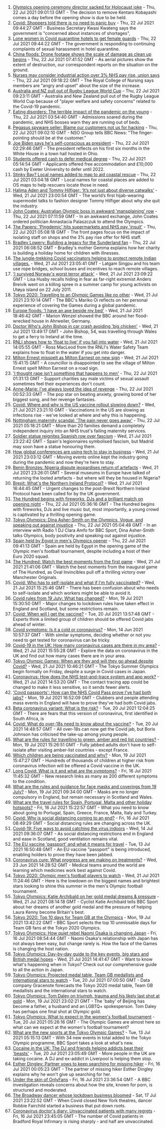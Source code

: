 1. [Olympics opening ceremony director sacked for Holocaust joke](https://www.bbc.co.uk/news/world-asia-57924885) - Thu, 22 Jul 2021 09:01:13 GMT - The decision to remove Kentaro Kobayashi comes a day before the opening show is due to be held.
2. [Covid: Shoppers told there is no need to panic buy](https://www.bbc.co.uk/news/uk-57924264) - Thu, 22 Jul 2021 09:44:27 GMT - Business Secretary Kwasi Kwateng says the government is "concerned about instances of shortages",
3. [Lone women in Covid quarantine hotels to get female guards](https://www.bbc.co.uk/news/stories-57901154) - Thu, 22 Jul 2021 09:44:22 GMT - The government is responding to continuing complaints of sexual harassment in hotel quarantine.
4. [China floods: Drone footage shows the scale of damage as clean up begins](https://www.bbc.co.uk/news/world-asia-china-57926019) - Thu, 22 Jul 2021 07:41:52 GMT - As aerial pictures show the extent of destruction, our correspondent reports on the situation on the ground.
5. [Nurses may consider industrial action over 3% NHS pay rise, union says](https://www.bbc.co.uk/news/health-57924271) - Thu, 22 Jul 2021 09:18:22 GMT - The Royal College of Nursing says members are "angry and upset" about the size of the increase.
6. [Australia and NZ pull out of Rugby League World Cup](https://www.bbc.co.uk/sport/rugby-league/57925720) - Thu, 22 Jul 2021 09:23:11 GMT - Australia and New Zealand pull out of the Rugby League World Cup because of "player welfare and safety concerns" related to the Covid-19 pandemic.
7. [Eating disorders: The terrible impact of the pandemic on the young](https://www.bbc.co.uk/news/health-57908556) - Thu, 22 Jul 2021 03:54:40 GMT - Admissions soared during the pandemic, and NHS bosses warn they are running out of beds.
8. [Pegasus spyware seller: Blame our customers not us for hacking](https://www.bbc.co.uk/news/technology-57922664) - Thu, 22 Jul 2021 09:02:10 GMT - NSO Group tells BBC News: "The finger-pointing should be at the customer."
9. [Joe Biden says he's self-conscious as president](https://www.bbc.co.uk/news/world-us-canada-57924435) - Thu, 22 Jul 2021 02:29:46 GMT - The president reflects on his first six months in the White House in a town hall hosted in Ohio.
10. [Students offered cash to defer medical degree](https://www.bbc.co.uk/news/education-57908436) - Thu, 22 Jul 2021 05:14:54 GMT - Applicants offered free accommodation and £10,000 cash by Exeter University to defer until 2022.
11. [Stinky Bay? Local names added to map to aid coastal rescue](https://www.bbc.co.uk/news/technology-57916520) - Thu, 22 Jul 2021 03:04:18 GMT - Local names for coastal places are added to OS maps to help rescuers locate those in need.
12. [Halima Aden and Tommy Hilfiger: ‘It’s not just about diverse catwalks’](https://www.bbc.co.uk/news/world-57918698) - Wed, 21 Jul 2021 23:00:54 GMT - The world’s first hijab-wearing supermodel talks to fashion designer Tommy Hilfiger about why she quit the industry.
13. [John Coates: Australian Olympic boss in awkward 'mansplaining' row](https://www.bbc.co.uk/news/world-australia-57924986) - Thu, 22 Jul 2021 07:11:59 GMT - In an awkward exchange, John Coates ordered politician Annastacia Palaszczuk to attend the Olympics.
14. [The Papers: 'Pingdemic' hits supermarkets and NHS pay 'insult'](https://www.bbc.co.uk/news/blogs-the-papers-57923803) - Thu, 22 Jul 2021 05:08:18 GMT - The front pages focus on the impact of isolating staff on shops and the 3% pay rise offer for NHS staff.
15. [Bradley Lowery: Building a legacy for the Sunderland fan](https://www.bbc.co.uk/news/uk-57924074) - Thu, 22 Jul 2021 06:08:52 GMT - Bradley's mother Gemma explains how her charity is building a holiday home for children with illnesses.
16. [The jungle-trekking Covid vaccinators helping to protect remote Indian villages.](https://www.bbc.co.uk/news/world-asia-india-57917673) - Wed, 21 Jul 2021 23:05:41 GMT - Latgam Singpu and his team use rope bridges, school buses and incentives to reach remote villages.
17. ['I survived Norway's worst terror attack'](https://www.bbc.co.uk/news/stories-57920682) - Wed, 21 Jul 2021 23:09:22 GMT - Lisa Husby recalls hiding in fear as far-right extremist Anders Breivik went on a killing spree in a summer camp for young activists on Utøya island on 22 July 2011.
18. [Tokyo 2020: Travelling to an Olympic Games like no other](https://www.bbc.co.uk/news/world-asia-57913517) - Wed, 21 Jul 2021 23:10:14 GMT - The BBC's Mariko Oi reflects on her personal experience of covering the Games during a global pandemic.
19. [Europe floods: 'I have an axe beside my bed'](https://www.bbc.co.uk/news/world-europe-57923443) - Wed, 21 Jul 2021 18:46:42 GMT - Marion Wenzel showed the BBC around her flood-wrecked house in Ahrweiler, Germany.
20. [Doctor Who's John Bishop in car crash avoiding 'big chicken'](https://www.bbc.co.uk/news/uk-wales-57916501) - Wed, 21 Jul 2021 13:49:17 GMT - John Bishop, 54, was travelling through Wales to get a ferry to Ireland at the time.
21. [RNLI shows how to 'float to live' if you fall into water](https://www.bbc.co.uk/news/uk-57918218) - Wed, 21 Jul 2021 14:05:55 GMT - Ross MacLeod from the RNLI's Water Safety Team explains how to float in the water if you get into danger.
22. [Milton Ernest misspelt as Milton Earnest on new sign](https://www.bbc.co.uk/news/uk-england-beds-bucks-herts-57900909) - Wed, 21 Jul 2021 15:41:15 GMT - A councillor is disappointed to see the village of Milton Ernest spelt Milton Earnest on a road sign.
23. ['I thought rape isn't something that happens to men'](https://www.bbc.co.uk/news/uk-england-57892684) - Thu, 22 Jul 2021 01:31:13 GMT - Support charities say male victims of sexual assault sometimes feel their experiences don't count.
24. [Anne-Marie: I've always loved the idea of revenge](https://www.bbc.co.uk/news/entertainment-arts-57889391) - Thu, 22 Jul 2021 00:52:33 GMT - The pop star on beating anxiety, growing bored of her biggest song, and her revenge fantasies.
25. [Covid: Where and why is the US vaccine rollout slowing down?](https://www.bbc.co.uk/news/57889961) - Wed, 21 Jul 2021 23:21:10 GMT - Vaccinations in the US are slowing as infections rise - we've looked at where and why this is happening.
26. [Nottingham maternity scandal: 'The pain never goes away'](https://www.bbc.co.uk/news/uk-england-nottinghamshire-57864446) - Thu, 22 Jul 2021 05:18:21 GMT - More than 20 families demand a completely independent inquiry into an NHS trust's failing maternity services.
27. [Soldier statue reignites Spanish row over fascism](https://www.bbc.co.uk/news/world-europe-57902023) - Wed, 21 Jul 2021 23:22:42 GMT - Spain's legionnaires symbolised fascism, but Madrid may soon have a statue honouring them.
28. [How global conferences are using tech to stay in business](https://www.bbc.co.uk/news/business-57817807) - Wed, 21 Jul 2021 23:03:12 GMT - Moving events online kept the industry going during the pandemic and now they're here to stay.
29. [Benin Bronzes: Nigeria dispute jeopardises return of artefacts](https://www.bbc.co.uk/news/world-africa-57914111) - Wed, 21 Jul 2021 23:26:01 GMT - Several museums in Europe have talked of returning the looted artefacts - but where will they be housed in Nigeria?
30. [Brexit: What's the Northern Ireland Protocol?](https://www.bbc.co.uk/news/explainers-53724381) - Wed, 21 Jul 2021 16:44:45 GMT - Urgent changes to the post-Brexit Northern Ireland Protocol have been called for by the UK government.
31. [The Hundred begins with fireworks, DJs and a brilliant match on opening night](https://www.bbc.co.uk/sport/cricket/57923883) - Thu, 22 Jul 2021 05:36:16 GMT - The Hundred begins with fireworks, DJs and live music but, most importantly, a young crowd is captivated by a thrilling opening game.
32. [Tokyo Olympics: Dina Asher-Smith on the Olympics, Vogue, and speaking out against injustice](https://www.bbc.co.uk/sport/olympics/57848718) - Thu, 22 Jul 2021 05:04:48 GMT - In an interview with Radio 1 DJ Clara Amfo for BBC Sport, Dina Asher-Smith talks Olympics, body positivity and speaking out against injustice.
33. [Spain held by Egypt in men's Olympics opener](https://www.bbc.co.uk/sport/olympics/57926170) - Thu, 22 Jul 2021 09:41:13 GMT - Spain are held by Egypt in the opening game of the Olympic men's football tournament, despite including a host of their Euro 2020 squad.
34. [The Hundred: Watch the best moments from the first game](https://www.bbc.co.uk/sport/av/cricket/57922800) - Wed, 21 Jul 2021 21:41:06 GMT - Watch the best moments from the inaugural game of The Hundred, as Oval Invincibles pull off a thrilling victory over Manchester Originals.
35. [Covid: Who has to self-isolate and what if I'm fully vaccinated?](https://www.bbc.co.uk/news/explainers-54239922) - Wed, 21 Jul 2021 15:25:46 GMT - There has been confusion about who needs to self-isolate and which workers might be able to avoid it.
36. [Covid rules from 19 July: What has changed?](https://www.bbc.co.uk/news/explainers-52530518) - Mon, 19 Jul 2021 15:30:50 GMT - Major changes to lockdown rules have taken effect in England and Scotland, but some restrictions remain.
37. [Covid: When will I get the vaccine?](https://www.bbc.co.uk/news/health-55045639) - Tue, 20 Jul 2021 13:57:48 GMT - Experts think a limited group of children should be offered Covid jabs ahead of winter.
38. [Covid symptoms: Is it a cold or coronavirus?](https://www.bbc.co.uk/news/health-54145299) - Mon, 14 Jun 2021 10:57:37 GMT - With similar symptoms, deciding whether or not you need to get tested for coronavirus can be tricky.
39. [Covid-19 in the UK: How many coronavirus cases are there in my area?](https://www.bbc.co.uk/news/uk-51768274) - Wed, 21 Jul 2021 15:55:28 GMT - Explore the data on coronavirus in the UK and find out how many cases there are in your area.
40. [Tokyo Olympic Games: When are they and will they go ahead despite Covid?](https://www.bbc.co.uk/news/world-asia-57240044) - Wed, 21 Jul 2021 10:46:21 GMT - The Tokyo Summer Olympics begin formally on Friday, despite a surge in Covid cases in Japan.
41. [Coronavirus: How does the NHS test-and-trace system and app work?](https://www.bbc.co.uk/news/explainers-52442754) - Wed, 21 Jul 2021 14:53:20 GMT - The contact tracing app could be changed to make it less sensitive, so it sends fewer alerts.
42. ['Covid passports': How can the NHS Covid Pass prove I've had both jabs?](https://www.bbc.co.uk/news/explainers-55718553) - Mon, 19 Jul 2021 16:52:09 GMT - Clubbers and people attending mass events in England will have to prove they've had both Covid jabs.
43. [Beta coronavirus variant: What is the risk?](https://www.bbc.co.uk/news/health-55534727) - Tue, 20 Jul 2021 12:04:25 GMT - There are fears that this version of coronavirus, first identified in South Africa, is
44. [Covid: What do over-18s need to know about the vaccine?](https://www.bbc.co.uk/news/health-57273875) - Tue, 20 Jul 2021 14:48:57 GMT - All over-18s can now get the Covid jab, but Boris Johnson has criticised the take-up among young people.
45. [What are the rules for travelling to green, amber and red list countries?](https://www.bbc.co.uk/news/explainers-52544307) - Mon, 19 Jul 2021 15:26:51 GMT - Fully jabbed adults don't have to self-isolate after visiting amber-list countries - except France.
46. [Which children are being vaccinated and why?](https://www.bbc.co.uk/news/health-57888429) - Mon, 19 Jul 2021 15:47:27 GMT - Hundreds of thousands of children at higher risk from coronavirus infection will be offered a Covid vaccine in the UK.
47. [Long Covid: What is it and what are the symptoms?](https://www.bbc.co.uk/news/health-57833394) - Fri, 16 Jul 2021 11:45:32 GMT - New research links as many as 200 different symptoms to the condition.
48. [What are the rules and guidance for face masks and coverings from 19 July?](https://www.bbc.co.uk/news/health-51205344) - Mon, 19 Jul 2021 09:34:00 GMT - Masks are no longer compulsory in England, but remain necessary in Scotland and Wales.
49. [What are the travel rules for Spain, Portugal, Malta and other holiday hotspots?](https://www.bbc.co.uk/news/explainers-56997931) - Fri, 16 Jul 2021 15:22:57 GMT - What you need to know about going to Portugal, Spain, Greece, France, Malta, Italy and Turkey.
50. [Covid: Why is social distancing coming to an end?](https://www.bbc.co.uk/news/uk-51506729) - Fri, 16 Jul 2021 08:49:29 GMT - Social distancing rules are changing across the UK.
51. [Covid-19: Five ways to avoid catching the virus indoors](https://www.bbc.co.uk/news/explainers-53917432) - Wed, 14 Jul 2021 09:36:07 GMT - As social distancing restrictions end in England and ease in Scotland, good ventilation remains vital.
52. [The EU vaccine 'passport' and what it means for travel](https://www.bbc.co.uk/news/explainers-57665765) - Tue, 13 Jul 2021 16:50:48 GMT - An EU vaccine "passport" is being introduced, enabling holders to prove they have been jabbed.
53. [Coronavirus cure: What progress are we making on treatments?](https://www.bbc.co.uk/news/health-52354520) - Wed, 23 Jun 2021 14:28:52 GMT - Medical teams around the world are learning which medicines work best against Covid.
54. [Tokyo 2020: Olympic men's football players to watch](https://www.bbc.co.uk/sport/olympics/57833180) - Wed, 21 Jul 2021 11:24:46 GMT - Here is the lowdown on the biggest names and brightest stars looking to shine this summer in the men's Olympic football tournament.
55. [Tokyo Olympics: Katie Archibald on her gold medal dreams & pressure](https://www.bbc.co.uk/sport/olympics/57874662) - Wed, 21 Jul 2021 08:14:18 GMT - Cyclist Katie Archibald tells BBC Sport about her dreams of another gold medal and the pressure of helping Laura Kenny become Britain's best.
56. [Tokyo 2020: Top 10 days for Team GB at the Olympics](https://www.bbc.co.uk/sport/olympics/57447260) - Mon, 19 Jul 2021 13:42:22 GMT - BBC Sport selects the top 10 unmissable days for Team GB fans at the Tokyo 2020 Olympics.
57. [Tokyo Olympics: How quiet rebel Naomi Osaka is changing Japan](https://www.bbc.co.uk/sport/olympics/57841166) - Fri, 16 Jul 2021 08:54:44 GMT - Naomi Osaka's relationship with Japan has not always been easy, but change rarely is. How the face of the Games is changing the host nation.
58. [Tokyo Olympics: Day-by-day guide to the key events, big stars and British medal hopes](https://www.bbc.co.uk/sport/olympics/57778808) - Wed, 21 Jul 2021 14:41:47 GMT - Want to know what's happening when in Tokyo? Check out our comprehensive guide to all the action in Japan.
59. [Tokyo Olympics: Projected medal table, Team GB medallists and international stars to watch](https://www.bbc.co.uk/sport/olympics/57888185) - Tue, 20 Jul 2021 07:00:50 GMT - Data company Gracenote forecasts the Tokyo 2020 medal table, Team GB medallists and the international stars to watch.
60. [Tokyo Olympics: Tom Daley on triumph, trauma and his likely last shot at gold](https://www.bbc.co.uk/sport/olympics/57817424) - Mon, 19 Jul 2021 23:02:21 GMT - The 'baby' of Beijing has become a father, a husband and an LGBTQ+ spokesperson. Tom Daley has perhaps one final shot at Olympic gold.
61. [Tokyo Olympics: What to expect in the women's football tournament](https://www.bbc.co.uk/sport/olympics/57723213) - Tue, 20 Jul 2021 05:26:16 GMT - The Olympic Games are almost here so what can we expect at the women's football tournament?
62. [What are the new sports at the Tokyo Olympic Games?](https://www.bbc.co.uk/sport/olympics/57240400) - Tue, 13 Jul 2021 05:15:13 GMT - With 34 new events in total added to the Tokyo Olympic programme, BBC Sport takes a look at what's new.
63. [Cocaine in the UK: The DJ and friends helping addicts beat their 'beasts'](https://www.bbc.co.uk/news/uk-57733774) - Tue, 20 Jul 2021 23:05:49 GMT - More people in the UK are taking cocaine. A DJ and ex-addict in Liverpool is helping them stop.
64. [Esther Dingley: Partner vows to keep searching for missing hiker](https://www.bbc.co.uk/news/uk-england-tyne-57818035) - Fri, 16 Jul 2021 00:05:23 GMT - The partner of missing hiker Esther Dingley explains why he won't give up searching for her.
65. [Under the skin of OnlyFans](https://www.bbc.co.uk/news/uk-57269939) - Fri, 16 Jul 2021 23:36:54 GMT - A BBC investigation reveals concerns about how the site, known for porn, is structured and moderated.
66. [The Broadway dancer whose lockdown business bloomed](https://www.bbc.co.uk/news/stories-57840115) - Sat, 17 Jul 2021 23:22:52 GMT - When Covid closed New York theatres, dancer Robbie Fairchild started a business that put down roots.
67. [Coronavirus doctor's diary: Unvaccinated patients with many regrets](https://www.bbc.co.uk/news/stories-57866661) - Fri, 16 Jul 2021 23:45:05 GMT - The number of Covid patients in Bradford Royal Infirmary is rising sharply - and half are unvaccinated.
